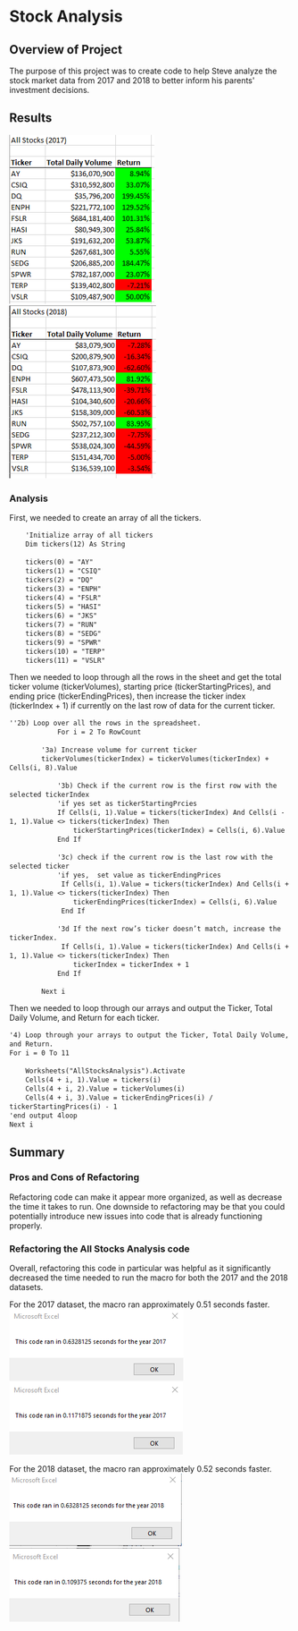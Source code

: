 # Stock Analysis

## Overview of Project
The purpose of this project was to create code to help Steve analyze the stock market data from 2017 and 2018 to better inform his parents' investment decisions.

## Results
![2017 results](./resources/VBA_Challenge_2017a.png)
![2018 results](./resources/VBA_Challenge_2018a.png)

### Analysis
First, we needed to create an array of all the tickers.
```
    'Initialize array of all tickers
    Dim tickers(12) As String
    
    tickers(0) = "AY"
    tickers(1) = "CSIQ"
    tickers(2) = "DQ"
    tickers(3) = "ENPH"
    tickers(4) = "FSLR"
    tickers(5) = "HASI"
    tickers(6) = "JKS"
    tickers(7) = "RUN"
    tickers(8) = "SEDG"
    tickers(9) = "SPWR"
    tickers(10) = "TERP"
    tickers(11) = "VSLR"

```


Then we needed to loop through all the rows in the sheet and get the total ticker volume (tickerVolumes), starting price (tickerStartingPrices), and ending price (tickerEndingPrices), then increase the ticker index (tickerIndex + 1) if currently on the last row of data for the current ticker.

```
''2b) Loop over all the rows in the spreadsheet.
            For i = 2 To RowCount

        '3a) Increase volume for current ticker
        tickerVolumes(tickerIndex) = tickerVolumes(tickerIndex) + Cells(i, 8).Value
    
            '3b) Check if the current row is the first row with the selected tickerIndex
            'if yes set as tickerStartingPrcies
            If Cells(i, 1).Value = tickers(tickerIndex) And Cells(i - 1, 1).Value <> tickers(tickerIndex) Then
                tickerStartingPrices(tickerIndex) = Cells(i, 6).Value
            End If
    
            '3c) check if the current row is the last row with the selected ticker
            'if yes,  set value as tickerEndingPrices
             If Cells(i, 1).Value = tickers(tickerIndex) And Cells(i + 1, 1).Value <> tickers(tickerIndex) Then
                tickerEndingPrices(tickerIndex) = Cells(i, 6).Value
             End If

            '3d If the next row’s ticker doesn’t match, increase the tickerIndex.
             If Cells(i, 1).Value = tickers(tickerIndex) And Cells(i + 1, 1).Value <> tickers(tickerIndex) Then
                tickerIndex = tickerIndex + 1
            End If

        Next i

```

Then we needed to loop through our arrays and output the Ticker, Total Daily Volume, and Return for each ticker.

```
'4) Loop through your arrays to output the Ticker, Total Daily Volume, and Return.
For i = 0 To 11
    
    Worksheets("AllStocksAnalysis").Activate
    Cells(4 + i, 1).Value = tickers(i)
    Cells(4 + i, 2).Value = tickerVolumes(i)
    Cells(4 + i, 3).Value = tickerEndingPrices(i) / tickerStartingPrices(i) - 1
'end output 4loop
Next i
```

## Summary

### Pros and Cons of Refactoring
Refactoring code can make it appear more organized, as well as decrease the time it takes to run. One downside to refactoring may be that you could potentially introduce new issues into code that is already functioning properly. 

### Refactoring the All Stocks Analysis code
Overall, refactoring this code in particular was helpful as it significantly decreased the time needed to run the macro for both the 2017 and the 2018 datasets. 

For the 2017 dataset, the macro ran approximately 0.51 seconds faster.
![2017 original time](./resources/2017_original-time.png)
![2017 refactored time](./resources/2017_refactored-time.png)

For the 2018 dataset, the macro ran approximately 0.52 seconds faster.
![2018 original time](./resources/2018_original-time.png)
![2018 refactored time](./resources/2018_refactored-time.png)
